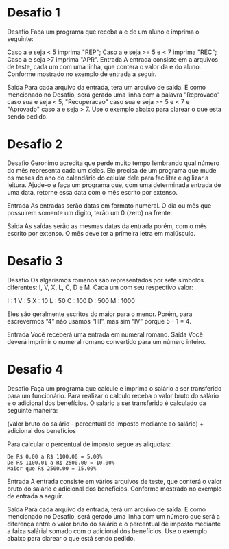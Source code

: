 # Desafio 1

Desafio
Faca um programa que receba a e de um aluno e imprima o seguinte:

Caso a e seja < 5 imprima "REP";
Caso a e seja >= 5 e < 7 imprima "REC";
Caso a e seja >7 imprima "APR".
Entrada
A entrada consiste em a arquivos de teste, cada um com uma linha, que contera o valor da e do aluno. Conforme mostrado no exemplo de entrada a seguir.

Saida
Para cada arquivo da entrada, tera um arquivo de saida. E como mencionado no Desafio, sera gerado uma linha com a palavra "Reprovado" caso sua e seja < 5, "Recuperacao" caso sua e seja >= 5 e < 7 e "Aprovado" caso a e seja > 7. Use o exemplo abaixo para clarear o que esta sendo pedido.

# Desafio 2

Desafio
Geronimo acredita que perde muito tempo lembrando qual número do mês representa cada um deles. Ele precisa de um programa que mude os meses do ano do calendário do celular dele para facilitar e agilizar a leitura. Ajude-o e faça um programa que, com uma determinada entrada de uma data, retorne essa data com o mês escrito por extenso.

Entrada
As entradas serão datas em formato numeral. O dia ou mês que possuirem somente um digito, terão um 0 (zero) na frente.

Saida
As saídas serão as mesmas datas da entrada porém, com o mês escrito por extenso. O mês deve ter a primeira letra em maiúsculo.

# Desafio 3

Desafio
Os algarismos romanos são representados por sete símbolos diferentes: I, V, X, L, C, D e M. Cada um com seu respectivo valor:

I : 1
V : 5
X : 10
L : 50
C : 100
D : 500
M : 1000

Eles são geralmente escritos do maior para o menor. Porém, para escrevermos “4” não usamos “IIII”, mas sim “IV” porque 5 - 1 = 4.

Entrada
Você receberá uma entrada em numeral romano.
Saída
Você deverá imprimir o numeral romano convertido para um número inteiro. 

# Desafio 4

Desafio
Faça um programa que calcule e imprima o salário a ser transferido para um funcionário. Para realizar o calculo receba o valor bruto do salário e o adicional dos benefícios. O salário a ser transferido é calculado da seguinte maneira:

(valor bruto do salário - percentual de imposto mediante ao salário) + adicional dos benefícios

Para calcular o percentual de imposto segue as aliquotas:

    De R$ 0.00 a R$ 1100.00 = 5.00%
    De R$ 1100.01 a R$ 2500.00 = 10.00%
    Maior que R$ 2500.00 = 15.00%

Entrada
A entrada consiste em vários arquivos de teste, que conterá o valor bruto do salário e adicional dos benefícios. Conforme mostrado no exemplo de entrada a seguir.

Saída
Para cada arquivo da entrada, terá um arquivo de saída. E como mencionado no Desafio, será gerado uma linha com um número que será a diferença entre o valor bruto do salário e o percentual de imposto mediante a faixa salárial somado com o adicional dos benefícios. Use o exemplo abaixo para clarear o que está sendo pedido.